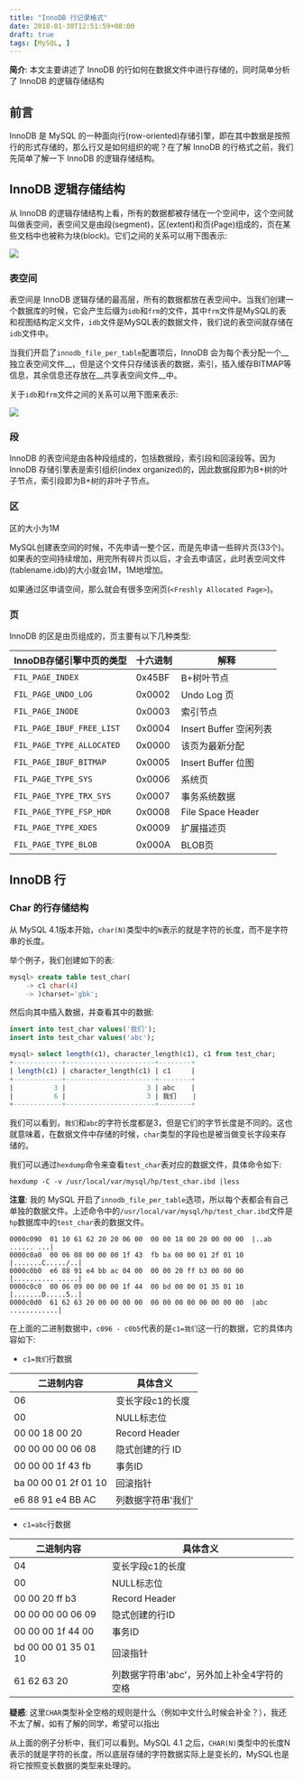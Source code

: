 ```yaml
---
title: "InnoDB 行记录格式"
date: 2018-01-30T12:51:59+08:00
draft: true
tags: [MySQL, ]
---
```


__简介__: 本文主要讲述了 InnoDB 的行如何在数据文件中进行存储的，同时简单分析了 InnoDB 的逻辑存储结构

<!--more-->

## 前言

InnoDB 是 MySQL 的一种面向行(row-oriented)存储引擎，即在其中数据是按照行的形式存储的，那么行又是如何组织的呢？在了解 InnoDB 的行格式之前，我们先简单了解一下 InnoDB 的逻辑存储结构。


## InnoDB 逻辑存储结构

从 InnoDB 的逻辑存储结构上看，所有的数据都被存储在一个空间中，这个空间就叫做表空间，表空间又是由段(segment)，区(extent)和页(Page)组成的，页在某些文档中也被称为块(block)。它们之间的关系可以用下图表示:

![](https://imgs.bwangel.me/2018-01-11-InnoDB%20%E9%80%BB%E8%BE%91%E5%AD%98%E5%82%A8%E7%BB%93%E6%9E%84.png)

### 表空间

表空间是 InnoDB 逻辑存储的最高层，所有的数据都放在表空间中。当我们创建一个数据库的时候，它会产生后缀为`idb`和`frm`的文件，其中`frm`文件是MySQL的表和视图结构定义文件，`idb`文件是MySQL表的数据文件，我们说的表空间就存储在`idb`文件中。

当我们开启了`innodb_file_per_table`配置项后，InnoDB 会为每个表分配一个__独立表空间文件__，但是这个文件只存储该表的数据，索引，插入缓存BITMAP等信息，其余信息还存放在__共享表空间文件__中。

关于`idb`和`frm`文件之间的关系可以用下图来表示:

![](https://imgs.bwangel.me/2018-01-03-122727.jpg)

### 段

InnoDB 的表空间是由各种段组成的，包括数据段，索引段和回滚段等。因为 InnoDB 存储引擎表是索引组织(index organized)的，因此数据段即为B+树的叶子节点，索引段即为B+树的非叶子节点。

### 区

区的大小为1M

MySQL创建表空间的时候，不先申请一整个区，而是先申请一些碎片页(33个)。如果表的空间持续增加，用完所有碎片页以后，才会去申请区，此时表空间文件(tablename.idb)的大小就会1M，1M地增加。

如果通过区申请空间，那么就会有很多空闲页(`<Freshly Allocated Page>`)。

### 页

InnoDB 的区是由页组成的，页主要有以下几种类型:

InnoDB存储引擎中页的类型|十六进制|解释
---|---|---
`FIL_PAGE_INDEX`|0x45BF|B+树叶节点
`FIL_PAGE_UNDO_LOG`|0x0002|Undo Log 页
`FIL_PAGE_INODE`|0x0003|索引节点
`FIL_PAGE_IBUF_FREE_LIST`|0x0004|Insert Buffer 空闲列表
`FIL_PAGE_TYPE_ALLOCATED`|0x0000|该页为最新分配
`FIL_PAGE_IBUF_BITMAP`|0x0005|Insert Buffer 位图
`FIL_PAGE_TYPE_SYS`|0x0006|系统页
`FIL_PAGE_TYPE_TRX_SYS`|0x0007|事务系统数据
`FIL_PAGE_TYPE_FSP_HDR`|0x0008|File Space Header
`FIL_PAGE_TYPE_XDES`|0x0009|扩展描述页
`FIL_PAGE_TYPE_BLOB`|0x000A|BLOB页

## InnoDB 行

### Char 的行存储结构

从 MySQL 4.1版本开始，`char(N)`类型中的`N`表示的就是字符的长度，而不是字符串的长度。

举个例子，我们创建如下的表:

```sql
mysql> create table test_char(
    -> c1 char(4)
    -> )charset='gbk';
```

然后向其中插入数据，并查看其中的数据:

```sql
insert into test_char values('我们');
insert into test_char values('abc');

mysql> select length(c1), character_length(c1), c1 from test_char;
+------------+----------------------+--------+
| length(c1) | character_length(c1) | c1     |
+------------+----------------------+--------+
|          3 |                    3 | abc    |
|          6 |                    3 | 我们    |
+------------+----------------------+--------+
```

我们可以看到，`我们`和`abc`的字符长度都是3，但是它们的字节长度是不同的。这也就意味着，在数据文件中存储的时候，`char`类型的字段也是被当做变长字段来存储的。


我们可以通过`hexdump`命令来查看`test_char`表对应的数据文件，具体命令如下:

```
hexdump -C -v /usr/local/var/mysql/hp/test_char.ibd |less
```

__注意__: 我的 MySQL 开启了`innodb_file_per_table`选项，所以每个表都会有自己单独的数据文件。上述命令中的`/usr/local/var/mysql/hp/test_char.ibd`文件是`hp`数据库中的`test_char`表的数据文件。

```
0000c090  01 10 61 62 20 20 06 00  00 00 18 00 20 00 00 00  |..ab  ...... ...|
0000c0a0  00 06 08 00 00 00 1f 43  fb ba 00 00 01 2f 01 10  |.......C...../..|
0000c0b0  e6 88 91 e4 bb ac 04 00  00 00 20 ff b3 00 00 00  |.......... .....|
0000c0c0  00 06 09 00 00 00 1f 44  00 bd 00 00 01 35 01 10  |.......D.....5..|
0000c0d0  61 62 63 20 00 00 00 00  00 00 00 00 00 00 00 00  |abc ............|
```

在上面的二进制数据中，`c096 - c0b5`代表的是`c1=我们`这一行的数据，它的具体内容如下:

+ `c1=我们`行数据

二进制内容|具体含义
---|---
06|变长字段c1的长度
00|NULL标志位
00 00 18 00 20|Record Header
00 00 00 00 06 08|隐式创建的行 ID
00 00 00 1f 43 fb|事务ID
ba 00 00 01 2f 01 10|回滚指针
e6 88 91 e4 BB AC|列数据字符串'我们'

+ `c1=abc`行数据

二进制内容|具体含义
---|---
04|变长字段c1的长度
00|NULL标志位
00 00 20 ff b3|Record Header
00 00 00 00 06 09|隐式创建的行ID
00 00 00 1f 44 00|事务ID
bd 00 00 01 35 01 10|回滚指针
61 62 63 20|列数据字符串'abc'，另外加上补全4字符的空格

__疑惑__: 这里`CHAR`类型补全空格的规则是什么（例如中文什么时候会补全？），我还不太了解，如有了解的同学，希望可以指出


从上面的例子分析中，我们可以看到。MySQL 4.1 之后，`CHAR(N)`类型中的长度N表示的就是字符的长度，所以底层存储的字符数据实际上是变长的，MySQL也是将它按照变长数据的类型来处理的。
